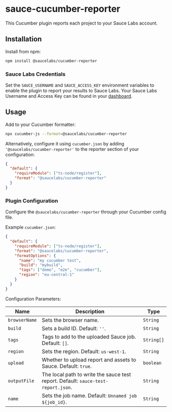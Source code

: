 # sauce-cucumber-reporter

This Cucumber plugin reports each project to your Sauce Labs account.

## Installation

Install from npm:

```sh
npm install @saucelabs/cucumber-reporter
```

### Sauce Labs Credentials

Set the `SAUCE_USERNAME` and `SAUCE_ACCESS_KEY` environment variables to enable the plugin to report your results to Sauce Labs. Your Sauce Labs Username and Access Key can be found in your [dashboard](https://app.saucelabs.com/user-settings).

## Usage

Add to your Cucumber formatter:

```sh
npx cucumber-js --format=@saucelabs/cucumber-reporter
```

Alternatively, configure it using `cucumber.json` by adding `'@saucelabs/cucumber-reporter'` to the reporter section of your configuration:

```json
{
  "default": {
    "requireModule": ["ts-node/register"],
    "format": "@saucelabs/cucumber-reporter"
  }
}
```

### Plugin Configuration

Configure the `@saucelabs/cucumber-reporter` through your Cucumber config file.

Example `cucumber.json`:

```json
{
  "default": {
    "requireModule": ["ts-node/register"],
    "format": "@saucelabs/cucumber-reporter",
    "formatOptions": {
      "name": "my cucumber test",
      "build": "mybuild",
      "tags": ["demo", "e2e", "cucumber"],
      "region": "eu-central-1"
    }
  }
}
```

Configuration Parameters:

| Name          | Description                                                                       | Type       |
| ------------- | --------------------------------------------------------------------------------- | ---------- |
| `browserName` | Sets the browser name.                                                            | `String`   |
| `build`       | Sets a build ID. Default: `''`.                                                   | `String`   |
| `tags`        | Tags to add to the uploaded Sauce job. Default: `[]`.                             | `String[]` |
| `region`      | Sets the region. Default: `us-west-1`.                                            | `String`   |
| `upload`      | Whether to upload report and assets to Sauce. Default: `true`.                    | `boolean`  |
| `outputFile`  | The local path to write the sauce test report. Default: `sauce-test-report.json`. | `String`   |
| `name`        | Sets the job name. Default: `Unnamed job ${job_id}`.                              | `String`   |
